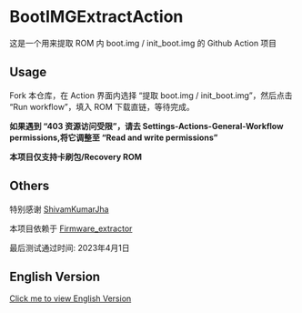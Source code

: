 # BootIMGExtractAction

这是一个用来提取 ROM 内 boot.img / init_boot.img 的 Github Action 项目

## Usage

Fork 本仓库，在 Action 界面内选择 “提取 boot.img / init_boot.img”，然后点击 “Run workflow”，填入 ROM 下载直链，等待完成。

**如果遇到 “403 资源访问受限”，请去 Settings-Actions-General-Workflow permissions,将它调整至 “Read and write permissions”**

**本项目仅支持卡刷包/Recovery ROM**

## Others

特别感谢 [ShivamKumarJha](https://github.com/ShivamKumarJha)

本项目依赖于 [Firmware_extractor](https://github.com/ShivamKumarJha/Firmware_extractora)

最后测试通过时间: 2023年4月1日


## English Version

[Click me to view English Version](./README.md)
